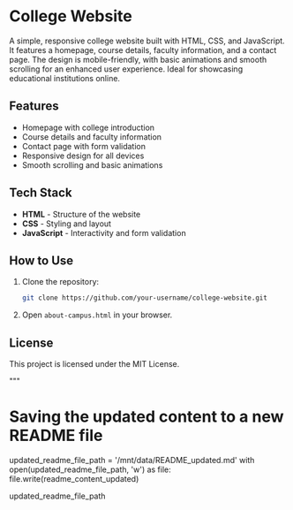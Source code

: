 

# College Website

A simple, responsive college website built with HTML, CSS, and JavaScript. It features a homepage, course details, faculty information, and a contact page. The design is mobile-friendly, with basic animations and smooth scrolling for an enhanced user experience. Ideal for showcasing educational institutions online.

## Features
- Homepage with college introduction
- Course details and faculty information
- Contact page with form validation
- Responsive design for all devices
- Smooth scrolling and basic animations

## Tech Stack
- **HTML** - Structure of the website
- **CSS** - Styling and layout
- **JavaScript** - Interactivity and form validation

## How to Use
1. Clone the repository:
    ```bash
    git clone https://github.com/your-username/college-website.git
    ```
2. Open `about-campus.html` in your browser.

## License
This project is licensed under the MIT License.

"""

# Saving the updated content to a new README file
updated_readme_file_path = '/mnt/data/README_updated.md'
with open(updated_readme_file_path, 'w') as file:
    file.write(readme_content_updated)

updated_readme_file_path
